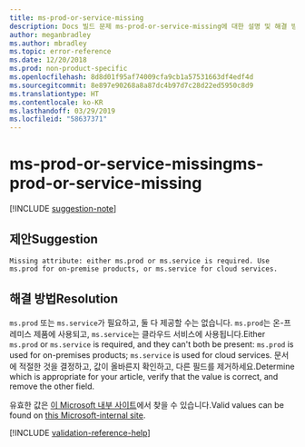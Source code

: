 ```yaml
---
title: ms-prod-or-service-missing
description: Docs 빌드 문제 ms-prod-or-service-missing에 대한 설명 및 해결 방법
author: meganbradley
ms.author: mbradley
ms.topic: error-reference
ms.date: 12/20/2018
ms.prod: non-product-specific
ms.openlocfilehash: 8d8d01f95af74009cfa9cb1a57531663df4edf4d
ms.sourcegitcommit: 8e897e90268a8a87dc4b97d7c28d22ed5950c8d9
ms.translationtype: HT
ms.contentlocale: ko-KR
ms.lasthandoff: 03/29/2019
ms.locfileid: "58637371"
---
```

# <a name="ms-prod-or-service-missing"></a><span data-ttu-id="03173-103">ms-prod-or-service-missing</span><span class="sxs-lookup"><span data-stu-id="03173-103">ms-prod-or-service-missing</span></span>

[!INCLUDE [suggestion-note](includes/suggestion-note.md)]

## <a name="suggestion"></a><span data-ttu-id="03173-104">제안</span><span class="sxs-lookup"><span data-stu-id="03173-104">Suggestion</span></span>

`Missing attribute: either ms.prod or ms.service is required. Use ms.prod for on-premise products, or ms.service for cloud services.`

## <a name="resolution"></a><span data-ttu-id="03173-105">해결 방법</span><span class="sxs-lookup"><span data-stu-id="03173-105">Resolution</span></span>

<span data-ttu-id="03173-106">`ms.prod` 또는 `ms.service`가 필요하고, 둘 다 제공할 수는 없습니다. `ms.prod`는 온-프레미스 제품에 사용되고, `ms.service`는 클라우드 서비스에 사용됩니다.</span><span class="sxs-lookup"><span data-stu-id="03173-106">Either `ms.prod` or `ms.service` is required, and they can't both be present: `ms.prod` is used for on-premises products; `ms.service` is used for cloud services.</span></span> <span data-ttu-id="03173-107">문서에 적절한 것을 결정하고, 값이 올바른지 확인하고, 다른 필드를 제거하세요.</span><span class="sxs-lookup"><span data-stu-id="03173-107">Determine which is appropriate for your article, verify that the value is correct, and remove the other field.</span></span>

<span data-ttu-id="03173-108">유효한 값은 [이 Microsoft 내부 사이트](https://docsmetadatatool.azurewebsites.net/allowlists)에서 찾을 수 있습니다.</span><span class="sxs-lookup"><span data-stu-id="03173-108">Valid values can be found on [this Microsoft-internal site](https://docsmetadatatool.azurewebsites.net/allowlists).</span></span>

<!--make sure to add this file to your includes folder and verify the path-->
[!INCLUDE [validation-reference-help](includes/validation-reference-help.md)]